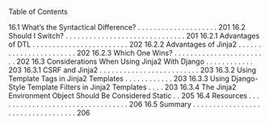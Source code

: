 Table of Contents

16.1 What’s the Syntactical Difference? . . . . . . . . . . . . . . . . . . . . 201
16.2 Should I Switch? . . . . . . . . . . . . . . . . . . . . . . . . . . . . . . 201
16.2.1 Advantages of DTL . . . . . . . . . . . . . . . . . . . . . . . . 202
16.2.2 Advantages of Jinja2 . . . . . . . . . . . . . . . . . . . . . . . 202
16.2.3 Which One Wins? . . . . . . . . . . . . . . . . . . . . . . . . 202
16.3 Considerations When Using Jinja2 With Django . . . . . . . . . . . . 203
16.3.1 CSRF and Jinja2 . . . . . . . . . . . . . . . . . . . . . . . . . 203
16.3.2 Using Template Tags in Jinja2 Templates . . . . . . . . . . . . 203
16.3.3 Using Django-Style Template Filters in Jinja2 Templates . . . . 203
16.3.4 The Jinja2 Environment Object Should Be Considered Static . . 205
16.4 Resources . . . . . . . . . . . . . . . . . . . . . . . . . . . . . . . . . 206
16.5 Summary . . . . . . . . . . . . . . . . . . . . . . . . . . . . . . . . . . 206
